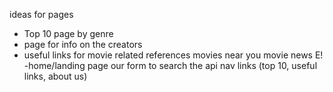 ideas for pages
- Top 10 page by genre
- page for info on the creators 
- useful links for movie related references
	movies near you
	movie news E!
-home/landing page
	our form to search the api
	nav links (top 10, useful links, about us)
